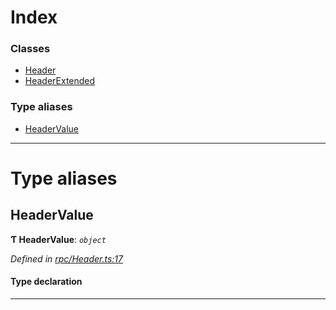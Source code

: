 

# Index

### Classes

* [Header](../classes/_rpc_header_.header.md)
* [HeaderExtended](../classes/_rpc_header_.headerextended.md)

### Type aliases

* [HeaderValue](_rpc_header_.md#headervalue)

---

# Type aliases

<a id="headervalue"></a>

##  HeaderValue

**Ƭ HeaderValue**: *`object`*

*Defined in [rpc/Header.ts:17](https://github.com/polkadot-js/api/blob/07ba80b/packages/types/src/rpc/Header.ts#L17)*

#### Type declaration

___

